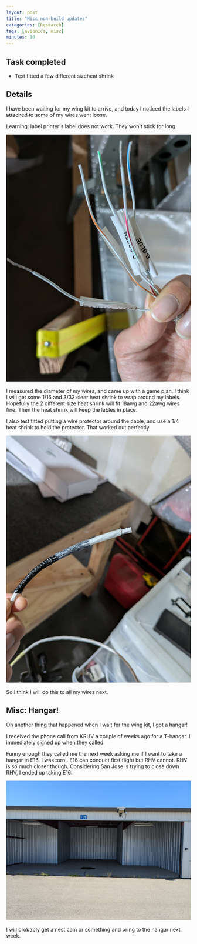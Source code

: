 ```yaml
---
layout: post
title: "Misc non-build updates"
categories: [Research]
tags: [avionics, misc]
minutes: 10
---
```


## Task completed

- Test fitted a few different sizeheat shrink

## Details

I have been waiting for my wing kit to arrive, and today I noticed the labels I attached to some of my wires went loose.

Learning: label printer's label does not work. They won't stick for long.

![ref](/assets/img/20240510/loose_cabel.jpg)

I measured the diameter of my wires, and came up with a game plan. I think I will get some 1/16 and 3/32 clear heat shrink to wrap around my labels. Hopefully the 2 different size heat shrink will fit 18awg and 22awg wires fine. Then the heat shrink will keep the lables in place.

I also test fitted putting a wire protector around the cable, and use a 1/4 heat shrink to hold the protector. That worked out perfectly.

![ref](/assets/img/20240510/heat_shrink.jpg)

So I think I will do this to all my wires next.

## Misc: Hangar!

Oh another thing that happened when I wait for the wing kit, I got a hangar!

I received the phone call from KRHV a couple of weeks ago for a T-hangar. I immediately signed up when they called.

Funny enough they called me the next week asking me if I want to take a hangar in E16. I was torn.. E16 can conduct first flight but RHV cannot. RHV is so much closer though. Considering San Jose is trying to close down RHV, I ended up taking E16.

![ref](/assets/img/20240510/hangar.jpg)

I will probably get a nest cam or something and bring to the hangar next week.
